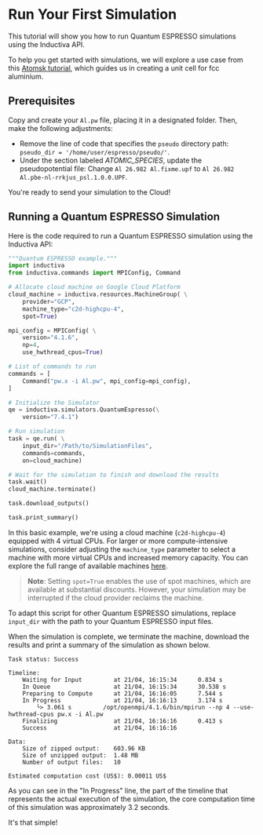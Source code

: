 # Run Your First Simulation
This tutorial will show you how to run Quantum ESPRESSO simulations using the Inductiva API. 

To help you get started with simulations, we will explore a use case from this [Atomsk tutorial](https://atomsk.univ-lille.fr/tutorial_QE.php), which guides us in creating a unit cell for fcc aluminium.

## Prerequisites
Copy and create your `Al.pw` file, placing it in a designated folder. Then, make the following adjustments:
- Remove the line of code that specifies the `pseudo` directory path: `pseudo_dir = '/home/user/espresso/pseudo/'`.
- Under the section labeled *ATOMIC_SPECIES*, update the pseudopotential file: Change `Al 26.982 Al.fixme.upf` to `Al 26.982 Al.pbe-nl-rrkjus_psl.1.0.0.UPF`.

You're ready to send your simulation to the Cloud!

## Running a Quantum ESPRESSO Simulation
Here is the code required to run a Quantum ESPRESSO simulation using the Inductiva API:

```python
"""Quantum ESPRESSO example."""
import inductiva
from inductiva.commands import MPIConfig, Command

# Allocate cloud machine on Google Cloud Platform
cloud_machine = inductiva.resources.MachineGroup( \
    provider="GCP",
    machine_type="c2d-highcpu-4",
    spot=True)

mpi_config = MPIConfig( \
    version="4.1.6",
    np=4,
    use_hwthread_cpus=True)

# List of commands to run
commands = [
    Command("pw.x -i Al.pw", mpi_config=mpi_config),
]

# Initialize the Simulator
qe = inductiva.simulators.QuantumEspresso(\
    version="7.4.1")

# Run simulation
task = qe.run( \
    input_dir="/Path/to/SimulationFiles",
    commands=commands,
    on=cloud_machine)

# Wait for the simulation to finish and download the results
task.wait()
cloud_machine.terminate()

task.download_outputs()

task.print_summary()
```

In this basic example, we're using a cloud machine (`c2d-highcpu-4`) equipped with 4 virtual CPUs. 
For larger or more compute-intensive simulations, consider adjusting the `machine_type` parameter to select 
a machine with more virtual CPUs and increased memory capacity. You can explore the full range of available machines [here](https://console.inductiva.ai/machine-groups/instance-types).

> **Note**: Setting `spot=True` enables the use of spot machines, which are available at substantial discounts. 
> However, your simulation may be interrupted if the cloud provider reclaims the machine.

To adapt this script for other Quantum ESPRESSO simulations, replace `input_dir` with the
path to your Quantum ESPRESSO input files.

When the simulation is complete, we terminate the machine, download the results and print a summary of the simulation as shown below.

```
Task status: Success

Timeline:
	Waiting for Input         at 21/04, 16:15:34      0.834 s
	In Queue                  at 21/04, 16:15:34      30.538 s
	Preparing to Compute      at 21/04, 16:16:05      7.544 s
	In Progress               at 21/04, 16:16:13      3.174 s
		└> 3.061 s         /opt/openmpi/4.1.6/bin/mpirun --np 4 --use-hwthread-cpus pw.x -i Al.pw
	Finalizing                at 21/04, 16:16:16      0.413 s
	Success                   at 21/04, 16:16:16      

Data:
	Size of zipped output:    603.96 KB
	Size of unzipped output:  1.48 MB
	Number of output files:   10

Estimated computation cost (US$): 0.00011 US$
```

As you can see in the "In Progress" line, the part of the timeline that represents the actual execution of the simulation, 
the core computation time of this simulation was approximately 3.2 seconds.

It's that simple!

